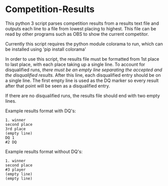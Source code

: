 # Competition-Results

This python 3 script parses competition results from a results text file and outputs each line to a file from lowest placing to highest. This file can be read by other programs such as OBS to show the current competitor. 

Currently this script requires the python module colorama to run, which can be installed using 'pip install colorama'

In order to use this script, the results file must be formatted from 1st place to last place, with each place taking up a single line. To account for disqualified runs, *there must be an empty line separating the accepted and the disqualified results.* After this line, each disqualified entry should be on a single line. The first empty line is used as the DQ marker so every result after that point will be seen as a disqualified entry.

If there are no disqualified runs, the results file should end with two empty lines.

Example results format with DQ's:

```
1. winner
second place
3rd place
(empty line)
DQ 1
#2 DQ
```
Example results format without DQ's:
```
1. winner
second place
#3 player
(empty line)
(empty line)
```
